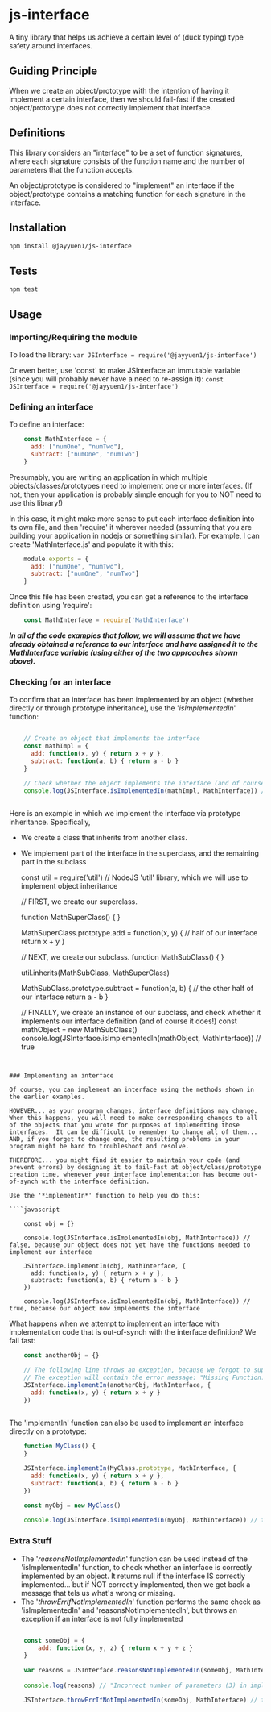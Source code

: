 # js-interface

A tiny library that helps us achieve a certain level of (duck typing) type safety around interfaces.


## Guiding Principle

When we create an object/prototype with the intention of having it implement a certain interface, then we should fail-fast if the created object/prototype does not correctly implement that interface.


## Definitions

This library considers an "interface" to be a set of function signatures, where each signature consists of the function name and the number of parameters that the function accepts.

An object/prototype is considered to "implement" an interface if the object/prototype contains a matching function for each signature in the interface.


## Installation

`npm install @jayyuen1/js-interface`


## Tests

`npm test`


## Usage


### Importing/Requiring the module

To load the library:
`var JSInterface = require('@jayyuen1/js-interface')`

Or even better, use 'const' to make JSInterface an immutable variable (since you will probably never have a need to re-assign it):
`const JSInterface = require('@jayyuen1/js-interface')`

### Defining an interface

To define an interface:

````javascript
    const MathInterface = {
      add: ["numOne", "numTwo"],
      subtract: ["numOne", "numTwo"]
    }
````

Presumably, you are writing an application in which multiple objects/classes/prototypes need to implement one or more interfaces.
(If not, then your application is probably simple enough for you to NOT need to use this library!)

In this case, it might make more sense to put each interface definition into its own file, and then 'require' it wherever needed (assuming that you are building your application in nodejs or something similar).
For example, I can create 'MathInterface.js' and populate it with this:

````javascript
    module.exports = {
      add: ["numOne", "numTwo"],
      subtract: ["numOne", "numTwo"]
    }
````

Once this file has been created, you can get a reference to the interface definition using 'require':
````javascript
    const MathInterface = require('MathInterface')
````

_**In all of the code examples that follow, we will assume that we have already obtained a reference to our interface and have assigned it to the MathInterface variable (using either of the two approaches shown above).**_


### Checking for an interface

To confirm that an interface has been implemented by an object (whether directly or through prototype inheritance), use the '*isImplementedIn*' function:

````javascript

    // Create an object that implements the interface
    const mathImpl = {
      add: function(x, y) { return x + y },
      subtract: function(a, b) { return a - b }
    }

    // Check whether the object implements the interface (and of course it does!)
    console.log(JSInterface.isImplementedIn(mathImpl, MathInterface)) // true
    
````

Here is an example in which we implement the interface via prototype inheritance.
Specifically,
- We create a class that inherits from another class.
- We implement part of the interface in the superclass, and the remaining part in the subclass
    
    const util = require('util') // NodeJS 'util' library, which we will use to implement object inheritance
    
    // FIRST, we create our superclass.
    
    function MathSuperClass() {
    }

    MathSuperClass.prototype.add = function(x, y) { // half of our interface
      return x + y
    }

    // NEXT, we create our subclass.
    function MathSubClass() {
    }

    util.inherits(MathSubClass, MathSuperClass)

    MathSubClass.prototype.subtract = function(a, b) { // the other half of our interface
      return a - b
    }
    
    
    // FINALLY, we create an instance of our subclass, and check whether it implements our interface definition (and of course it does!)
    const mathObject = new MathSubClass()
    console.log(JSInterface.isImplementedIn(mathObject, MathInterface)) // true
````


### Implementing an interface

Of course, you can implement an interface using the methods shown in the earlier examples.

HOWEVER... as your program changes, interface definitions may change.  When this happens, you will need to make corresponding changes to all of the objects that you wrote for purposes of implementing those interfaces.  It can be difficult to remember to change all of them... AND, if you forget to change one, the resulting problems in your program might be hard to troubleshoot and resolve.

THEREFORE... you might find it easier to maintain your code (and prevent errors) by designing it to fail-fast at object/class/prototype creation time, whenever your interface implementation has become out-of-synch with the interface definition.

Use the '*implementIn*' function to help you do this:

````javascript

    const obj = {}

    console.log(JSInterface.isImplementedIn(obj, MathInterface)) // false, because our object does not yet have the functions needed to implement our interface

    JSInterface.implementIn(obj, MathInterface, {
      add: function(x, y) { return x + y },
      subtract: function(a, b) { return a - b }
    })

    console.log(JSInterface.isImplementedIn(obj, MathInterface)) // true, because our object now implements the interface

````

What happens when we attempt to implement an interface with implementation code that is out-of-synch with the interface definition?  We fail fast:

````javascript
    const anotherObj = {}

    // The following line throws an exception, because we forgot to supply an implementation for the 'subtract' function.
    // The exception will contain the error message: "Missing Function: subtract(numOne, numTwo)"
    JSInterface.implementIn(anotherObj, MathInterface, {
      add: function(x, y) { return x + y }
    })
    
````

The 'implementIn' function can also be used to implement an interface directly on a prototype:

````javascript
    function MyClass() {
    }

    JSInterface.implementIn(MyClass.prototype, MathInterface, {
      add: function(x, y) { return x + y },
      subtract: function(a, b) { return a - b }
    })

    const myObj = new MyClass()
    
    console.log(JSInterface.isImplementedIn(myObj, MathInterface)) // true
````

### Extra Stuff
      
- The '*reasonsNotImplementedIn*' function can be used instead of the 'isImplementedIn' function, to check whether an interface is correctly implemented by an object.  It returns null if the interface IS correctly implemented... but if NOT correctly implemented, then we get back a message that tels us what's wrong or missing.
- The '*throwErrIfNotImplementedIn*' function performs the same check as 'isImplementedIn' and 'reasonsNotImplementedIn', but throws an exception if an interface is not fully implemented

````javascript

    const someObj = {
        add: function(x, y, z) { return x + y + z }
    }
    
    var reasons = JSInterface.reasonsNotImplementedIn(someObj, MathInterface)
    
    console.log(reasons) // "Incorrect number of parameters (3) in implementation for function: add(numOne, numTwo) | Missing Function: subtract(numOne, numTwo)"

    JSInterface.throwErrIfNotImplementedIn(someObj, MathInterface) // throws an exception that contains the message: "Incorrect number of parameters (3) in implementation for function: add(numOne, numTwo) | Missing Function: subtract(numOne, numTwo)"

````
